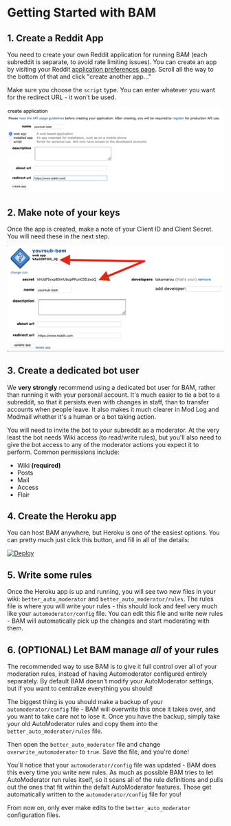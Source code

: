 # Getting Started with BAM

## 1. Create a Reddit App

You need to create your own Reddit application for running BAM (each subreddit is separate, to avoid rate limiting issues). You can create an app by visiting your Reddit [application preferences page](https://www.reddit.com/prefs/apps). Scroll all the way to the bottom of that and click "create another app..."

Make sure you choose the `script` type. You can enter whatever you want for the redirect URL - it won't be used.

![Create a Reddit App](./assets/bam_app.png)

## 2. Make note of your keys

Once the app is created, make a note of your Client ID and Client Secret. You will need these in the next step.

![Copy these keys](./assets/bam_keys.png)

## 3. Create a dedicated bot user

We **very strongly** recommend using a dedicated bot user for BAM, rather than running it with your personal account. It's much easier to tie a bot to a subreddit, so that it persists even with changes in staff, than to transfer accounts when people leave. It also makes it much clearer in Mod Log and Modmail whether it's a human or a bot taking action.

You will need to invite the bot to your subreddit as a moderator. At the very least the bot needs Wiki access (to read/write rules), but you'll also need to give the bot access to any of the moderator actions you expect it to perform. Common permissions include:

- Wiki **(required)**
- Posts
- Mail
- Access
- Flair

## 4. Create the Heroku app

You can host BAM anywhere, but Heroku is one of the easiest options. You can pretty much just click this button, and fill in all of the details:

[![Deploy](https://www.herokucdn.com/deploy/button.svg)](https://heroku.com/deploy)

## 5. Write some rules

Once the Heroku app is up and running, you will see two new files in your wiki: `better_auto_moderator` and `better_auto_moderator/rules`. The rules file is where you will write your rules - this should look and feel very much like your `automoderator/config` file. You can edit this file and write new rules - BAM will automatically pick up the changes and start moderating with them.

## 6. (OPTIONAL) Let BAM manage *all* of your rules

The recommended way to use BAM is to give it full control over all of your moderation rules, instead of having Automoderator configured entirely separately. By default BAM doesn't modify your AutoModerator settings, but if you want to centralize everything you should!

The biggest thing is you should make a backup of your `automoderator/config` file - BAM will overwrite this once it takes over, and you want to take care not to lose it. Once you have the backup, simply take your old AutoModerator rules and copy them into the `better_auto_moderator/rules` file.

Then open the `better_auto_moderator` file and change `overwrite_automoderator` to `true`. Save the file, and you're done!

You'll notice that your `automoderator/config` file was updated - BAM does this every time you write new rules. As much as possible BAM tries to let AutoModerator run rules itself, so it scans all of the rule definitions and pulls out the ones that fit within the defalt AutoModerator features. Those get automatically written to the `automoderator/config` file for you!

From now on, only ever make edits to the `better_auto_moderator` configuration files.
